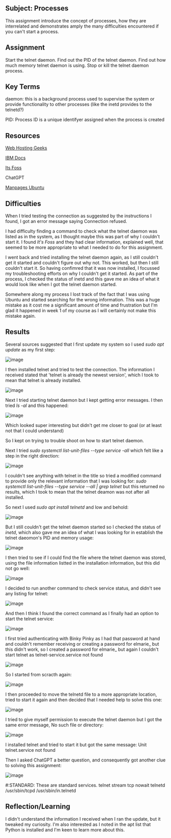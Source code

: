 ##  Subject:  Processes
This assignment introduce the concept of processes, how they are interrelated and demonstrates amply the many difficulties encountered if you can't start a process.


##  Assignment
Start the telnet daemon.
Find out the PID of the telnet daemon.
Find out how much memory telnet daemon is using.
Stop or kill the telnet daemon process.

## Key Terms

daemon:  this is a background process used to supervise the system or provide functionality to other processes (like the inetd provides to the telnetd?)

PID: Process ID is a unique identifyer assigned when the process is created



##  Resources

[Web Hosting Geeks](https://webhostinggeeks.com/howto/how-to-install-telnet-on-ubuntu/)

[IBM Docs](https://www.ibm.com/docs/en/aix/7.3?topic=t-telnetd-daemon)

[Its Foss](https://itsfoss.com/start-stop-restart-services-linux/)

ChatGPT

[Manpages Ubuntu](https://manpages.ubuntu.com/manpages/bionic/man7/daemon.7.html#:~:text=A%20daemon%20is%20a%20service,scheme%20originating%20in%20SysV%20Unix.)





##  Difficulties

When I tried testing the connection as suggested by the instructions I found, I got an error message saying Connection refused.

I had difficulty finding a command to check what the telnet daemon was listed as in the system, as I thought maybe this was part of why I couldn't start it. I found *It's Foss* and they had clear information, explained well,  that seemed to be more appropriate to what I needed to do for this assignment.

I went back and tried installing the telnet daemon again, as I still couldn't get it started and couldn't figure out why not.  This worked, but then I still couldn't start it.  So having confimred that it was now installed, I focussed my troubleshooting efforts on why I couldn't get it started.  As part of the process, I checked the status of inetd and this gave me an idea of what it would look like when I got the telnet daemon started.

Somewhere along my process I lost track of the fact that I was using Ubuntu and started searching for the wrong information.  This was a huge mistake as it cost me a significant amount of time and frustration but I'm glad it happened in week 1 of my course as I will certainly not make this mistake again.






##  Results

Several sources suggested that I first update my system so I used *sudo apt update* as my first step:


![image](https://github.com/techgrounds/cloud-assignments-E28MS/assets/151161141/033b0e11-e2bf-48c4-9dac-41127475ff9b)

I then installed telnet and tried to test the connection.  The information I received stated that 'telnet is already the newest version', which I took to mean that telnet is already installed.

![image](https://github.com/techgrounds/cloud-assignments-E28MS/assets/151161141/e0e82780-ddd4-45fb-b10f-1d70b59308a2)



Next I tried starting telnet daemon but I kept getting error messages.  I then tried *ls -al*  and this happened:

![image](https://github.com/techgrounds/cloud-assignments-E28MS/assets/151161141/a88feaa9-21bb-4a46-8dac-10f80850a642)

Which looked super interesting but didn't get me closer to goal (or at least not that I could understand)

So I kept on trying to trouble shoot on how to start telnet daemon.

Next I tried *sudo systemctl list-unit-files --type service -all* which felt like a step in the right direction:

![image](https://github.com/techgrounds/cloud-assignments-E28MS/assets/151161141/23a2d7c5-501d-4a84-92d9-4a909adea6ca)

I couldn't see anything with telnet in the title so tried a modified command to provide only the relevant information that I was looking for: *sudo systemctl list-unit-files --type service --all | grep telnet* but this returned no results, which I took to mean that the telnet deamon was not after all installed.  

So next I used *sudo apt install telnetd* and low and behold:

![image](https://github.com/techgrounds/cloud-assignments-E28MS/assets/151161141/9f526f0c-bb0e-4cea-8b24-88b16148f932)

But I still couldn't get the telnet daemon started so I checked the status of *inetd*, which also gave me an idea of what I was looking for in establish the telnet daeomon's PID and memory usage:

![image](https://github.com/techgrounds/cloud-assignments-E28MS/assets/151161141/5d44a381-5ed9-4ba4-b897-bc557ffac68f)

I then tried to see if I could find the file where the telnet daemon was stored, using the file information listted in the installation information, but this did not go well:

![image](https://github.com/techgrounds/cloud-assignments-E28MS/assets/151161141/14ef4128-4342-42ad-8e3e-27dcaae3e02b)



I decided to run another command to check service status, and didn't see any listing for telnet:

![image](https://github.com/techgrounds/cloud-assignments-E28MS/assets/151161141/5c606526-8447-4bb2-9301-24174c334245)

And then I think I found the correct command as I finally had an option to start the telnet service:

![image](https://github.com/techgrounds/cloud-assignments-E28MS/assets/151161141/fffad448-b417-490e-be8d-e2a93e0b84e7)


I first tried authenticating with Binky Pinky as I had that password at hand and couldn't remember receiving or creating a password for elmarie_ but this didn't work, so I created a password for elmarie_ but again I couldn't start telnet as telnet-service.service not found

![image](https://github.com/techgrounds/cloud-assignments-E28MS/assets/151161141/eb0c37b2-acff-4709-9aed-709ec69e0c24)

So I started from scracth again:

![image](https://github.com/techgrounds/cloud-assignments-E28MS/assets/151161141/6986eedc-8ba4-402c-95a0-810cbc06ebbb)

I then proceeded to move the telnetd file to a more appropriate location, tried to start it again and then decided that I needed help to solve this one:

![image](https://github.com/techgrounds/cloud-assignments-E28MS/assets/151161141/0d9a6d9b-9e44-4d98-91b6-9074c053aa00)

I tried to give myself permission to execute the telnet daemon but I got the same error message, No such file or directory:

![image](https://github.com/techgrounds/cloud-assignments-E28MS/assets/151161141/dcac5bad-183f-4335-abf3-7f21b989365c)

I installed telnet and tried to start it but got the same message: Unit telnet.service not found

Then I asked ChatGPT a better question, and consequently got another clue to solving this assignment:

![image](https://github.com/techgrounds/cloud-assignments-E28MS/assets/151161141/39215df9-c439-420f-a4f3-198ae432dd5a)

#:STANDARD: These are standard services.
telnet          stream  tcp     nowait  telnetd /usr/sbin/tcpd  /usr/sbin/in.telnetd



















##  Reflection/Learning
I didn't understand the information I received when I ran the update, but it tweaked my curiosity.  I'm also interested as I noted in the apt list that Python is installed and I'm keen to learn more about this.
